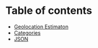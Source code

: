 # Table of contents

* [Geolocation Estimaton](README.md)
* [Categories](categories.md)
* [JSON](json.md)
